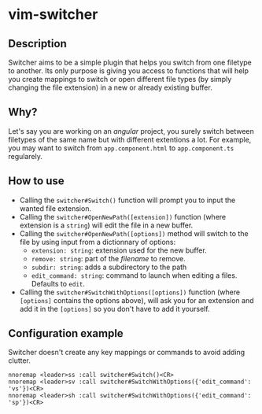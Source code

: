 # vim-switcher

## Description

Switcher aims to be a simple plugin that helps you switch from one filetype to another.
Its only purpose is giving you access to functions that will help you create mappings to switch or open different file types (by simply changing the file extension) in a new or already existing buffer.

## Why?

Let's say you are working on an *angular* project, you surely switch between filetypes of the same name but with different extentions a lot.
For example, you may want to switch from `app.component.html` to `app.component.ts` regularely.

## How to use

- Calling the `switcher#Switch()` function will prompt you to input the wanted file extension.
- Calling the `switcher#OpenNewPath([extension])` function (where extension is a `string`) will edit the file in a new buffer.
- Calling the `switcher#OpenNewPath([options])` method will switch to the file by using input from a dictionnary of options:
  - `extension: string`: extension used for the new buffer.
  - `remove: string`: part of the _filename_ to remove.
  - `subdir: string`: adds a subdirectory to the path
  - `edit_command: string`: command to launch when editing a files. Defaults to `edit`.
- Calling the `switcher#SwitchWithOptions([options])` function (where `[options]` contains the options above), will ask you for an extension and add it in the `[options]` so you don't have to add it yourself.

## Configuration example

Switcher doesn't create any key mappings or commands to avoid adding clutter.

~~~vim
nnoremap <leader>ss :call switcher#Switch()<CR>
nnoremap <leader>sv :call switcher#SwitchWithOptions({'edit_command': 'vs'})<CR>
nnoremap <leader>sh :call switcher#SwitchWithOptions({'edit_command': 'sp'})<CR>
~~~
